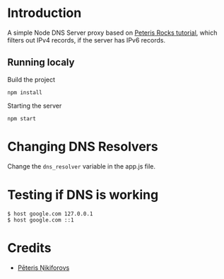 # Introduction

A simple Node DNS Server proxy based on [Peteris Rocks tutorial](https://peteris.rocks/blog/dns-proxy-server-in-node-js-with-ui/), which filters out IPv4 records, if the server has IPv6 records.

## Running localy

Build the project 

	npm install

Starting the server 

	npm start
	
# Changing DNS Resolvers

Change the `dns_resolver` variable in the app.js file.

# Testing if DNS is working

	$ host google.com 127.0.0.1
	$ host google.com ::1

# Credits
* [Pēteris Ņikiforovs](https://peteris.rocks/)